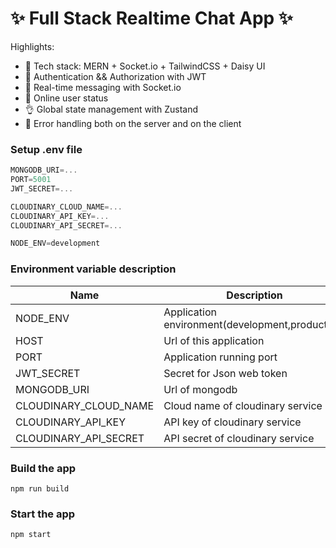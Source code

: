 # ✨ Full Stack Realtime Chat App ✨

Highlights:

- 🌟 Tech stack: MERN + Socket.io + TailwindCSS + Daisy UI
- 🎃 Authentication && Authorization with JWT
- 👾 Real-time messaging with Socket.io
- 🚀 Online user status
- 👌 Global state management with Zustand
- 🐞 Error handling both on the server and on the client

### Setup .env file

```js
MONGODB_URI=...
PORT=5001
JWT_SECRET=...

CLOUDINARY_CLOUD_NAME=...
CLOUDINARY_API_KEY=...
CLOUDINARY_API_SECRET=...

NODE_ENV=development
```

### Environment variable description
| Name | Description |
| ------ | ------ |
| NODE_ENV | Application environment(development,production) |
| HOST | Url of this application |
| PORT | Application running port |
| JWT_SECRET | Secret for Json web token|
| MONGODB_URI | Url of mongodb |
| CLOUDINARY_CLOUD_NAME | Cloud name of cloudinary service |
| CLOUDINARY_API_KEY | API key of cloudinary service |
| CLOUDINARY_API_SECRET | API secret of cloudinary service |


### Build the app

```shell
npm run build
```

### Start the app

```shell
npm start
```
